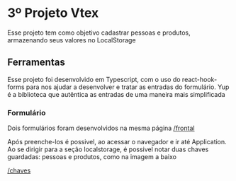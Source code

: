 # 3º Projeto Vtex

Esse projeto tem como objetivo cadastrar pessoas e produtos, armazenando seus
valores no LocalStorage

## Ferramentas

Esse projeto foi desenvolvido em Typescript, com o uso do react-hook-forms para
nos ajudar a desenvolver e tratar as entradas do formulário. Yup é a biblioteca
que autêntica as entradas de uma maneira mais simplificada

### Formulário

Dois formulários foram desenvolvidos na mesma página
[/frontal](https://github.com/Eletromaximus/projeto3vtex/blob/main/frontal.png)

Após preenche-los é possivel, ao acessar o navegador e ir até Application. Ao se
dirigir para a seção localstorage, é possivel notar duas chaves guardadas: pessoas
e produtos, como na imagem a baixo

[/chaves](https://github.com/Eletromaximus/projeto3vtex/blob/main/chaves.png)

